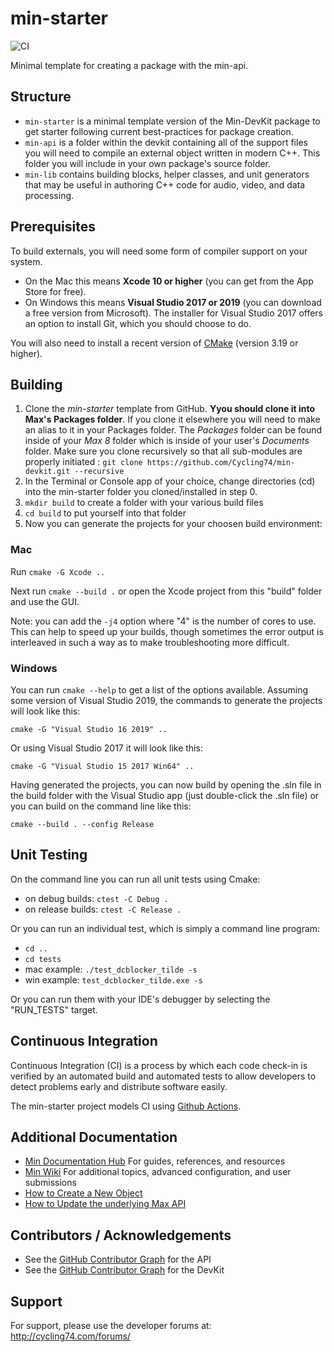 # min-starter
![CI](https://github.com/Cycling74/min-starter/workflows/CI/badge.svg)

Minimal template for creating a package with the min-api.

## Structure

* `min-starter` is a minimal template version of the Min-DevKit package to get starter following current best-practices for package creation.
* `min-api` is a folder within the devkit containing all of the support files you will need to compile an external object written in modern C++.  This folder you will include in your own package's source folder.
* `min-lib` contains building blocks, helper classes, and unit generators that may be useful in authoring  C++ code for audio, video, and data processing.


## Prerequisites

To build externals, you will need some form of compiler support on your system. 

* On the Mac this means **Xcode 10 or higher** (you can get from the App Store for free). 
* On Windows this means **Visual Studio 2017 or 2019**  (you can download a free version from Microsoft). The installer for Visual Studio 2017 offers an option to install Git, which you should choose to do.

You will also need to install a recent version of [CMake](https://cmake.org/download/) (version 3.19 or higher).


## Building

1. Clone the *min-starter* template from GitHub. **Yyou should clone it into Max's Packages folder**. If you clone it elsewhere you will need to make an alias to it in your Packages folder.
   The *Packages* folder can be found inside of your *Max 8* folder which is inside of your user's *Documents* folder.
   Make sure you clone recursively so that all sub-modules are properly initiated : `git clone https://github.com/Cycling74/min-devkit.git --recursive`
2. In the Terminal or Console app of your choice, change directories (cd) into the min-starter folder you cloned/installed in step 0.
3. `mkdir build` to create a folder with your various build files
4. `cd build` to put yourself into that folder
5. Now you can generate the projects for your choosen build environment:

### Mac 

Run `cmake -G Xcode ..`

Next run `cmake --build .` or open the Xcode project from this "build" folder and use the GUI.

Note: you can add the `-j4` option where "4" is the number of cores to use.  This can help to speed up your builds, though sometimes the error output is interleaved in such a way as to make troubleshooting more difficult.

### Windows

You can run `cmake --help` to get a list of the options available.  Assuming some version of Visual Studio 2019, the commands to generate the projects will look like this: 

`cmake -G "Visual Studio 16 2019" ..`

Or using Visual Studio 2017 it will look like this:

`cmake -G "Visual Studio 15 2017 Win64" ..`

Having generated the projects, you can now build by opening the .sln file in the build folder with the Visual Studio app (just double-click the .sln file) or you can build on the command line like this:

`cmake --build . --config Release`



## Unit Testing

On the command line you can run all unit tests using Cmake:

* on debug builds: `ctest -C Debug .`
* on release builds: `ctest -C Release .`

Or you can run an individual test, which is simply a command line program:

* `cd ..`
* `cd tests`
* mac example: `./test_dcblocker_tilde -s`
* win example: `test_dcblocker_tilde.exe -s`

Or you can run them with your IDE's debugger by selecting the "RUN_TESTS" target.


## Continuous Integration

Continuous Integration (CI) is a process by which each code check-in is verified by an automated build and automated tests to allow developers to detect problems early and distribute software easily.

The min-starter project models CI using [Github Actions](https://docs.github.com/en/actions).


## Additional Documentation

* [Min Documentation Hub](http://cycling74.github.io/min-devkit/) For guides, references, and resources
* [Min Wiki](https://github.com/Cycling74/min-devkit/wiki) For additional topics, advanced configuration, and user submissions
* [How to Create a New Object](./HowTo-NewObject.md)
* [How to Update the underlying Max API](./HowTo-UpdateTheAPI.md)



## Contributors / Acknowledgements

* See the [GitHub Contributor Graph](https://github.com/Cycling74/min-api/graphs/contributors) for the API
* See the [GitHub Contributor Graph](https://github.com/Cycling74/min-devkit/graphs/contributors) for the DevKit

## Support

For support, please use the developer forums at:
http://cycling74.com/forums/
